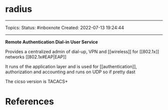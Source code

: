 # radius
---
Topics:
Status: #inboxnote
Created: 2022-07-13 19:24:44

---

**Remote Authentication Dial-in User Service**

Provides a centralized admin of dial-up, VPN and [[wireless]] for [[802.1x]] networks [[802.1x#EAP|EAP]]

It runs of the application layer and is used for [[authentication]], authorization and accounting and runs on UDP so if pretty dast

The cicso version is TACACS+

# References
